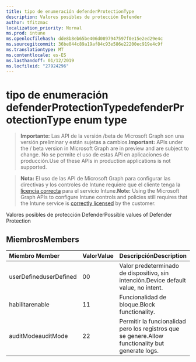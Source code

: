 ```yaml
---
title: tipo de enumeración defenderProtectionType
description: Valores posibles de protección Defender
author: tfitzmac
localization_priority: Normal
ms.prod: intune
ms.openlocfilehash: dde8b8eb65be406d0897947597f0e15e2ed29e4c
ms.sourcegitcommit: 36be044c89a19af84c93e586e22200ec919e4c9f
ms.translationtype: MT
ms.contentlocale: es-ES
ms.lasthandoff: 01/12/2019
ms.locfileid: "27924296"
---
```

# <a name="defenderprotectiontype-enum-type"></a><span data-ttu-id="9e8ab-103">tipo de enumeración defenderProtectionType</span><span class="sxs-lookup"><span data-stu-id="9e8ab-103">defenderProtectionType enum type</span></span>

> <span data-ttu-id="9e8ab-104">**Importante:** Las API de la versión /beta de Microsoft Graph son una versión preliminar y están sujetas a cambios.</span><span class="sxs-lookup"><span data-stu-id="9e8ab-104">**Important:** APIs under the / beta version in Microsoft Graph are in preview and are subject to change.</span></span> <span data-ttu-id="9e8ab-105">No se permite el uso de estas API en aplicaciones de producción.</span><span class="sxs-lookup"><span data-stu-id="9e8ab-105">Use of these APIs in production applications is not supported.</span></span>

> <span data-ttu-id="9e8ab-106">**Nota:** El uso de las API de Microsoft Graph para configurar las directivas y los controles de Intune requiere que el cliente tenga la [licencia correcta](https://go.microsoft.com/fwlink/?linkid=839381) para el servicio Intune.</span><span class="sxs-lookup"><span data-stu-id="9e8ab-106">**Note:** Using the Microsoft Graph APIs to configure Intune controls and policies still requires that the Intune service is [correctly licensed](https://go.microsoft.com/fwlink/?linkid=839381) by the customer.</span></span>

<span data-ttu-id="9e8ab-107">Valores posibles de protección Defender</span><span class="sxs-lookup"><span data-stu-id="9e8ab-107">Possible values of Defender Protection</span></span>
## <a name="members"></a><span data-ttu-id="9e8ab-108">Miembros</span><span class="sxs-lookup"><span data-stu-id="9e8ab-108">Members</span></span>
|<span data-ttu-id="9e8ab-109">Miembro	</span><span class="sxs-lookup"><span data-stu-id="9e8ab-109">Member</span></span>|<span data-ttu-id="9e8ab-110">Valor</span><span class="sxs-lookup"><span data-stu-id="9e8ab-110">Value</span></span>|<span data-ttu-id="9e8ab-111">Descripción</span><span class="sxs-lookup"><span data-stu-id="9e8ab-111">Description</span></span>|
|:---|:---|:---|
|<span data-ttu-id="9e8ab-112">userDefined</span><span class="sxs-lookup"><span data-stu-id="9e8ab-112">userDefined</span></span>|<span data-ttu-id="9e8ab-113">0</span><span class="sxs-lookup"><span data-stu-id="9e8ab-113">0</span></span>|<span data-ttu-id="9e8ab-114">Valor predeterminado de dispositivo, sin intención.</span><span class="sxs-lookup"><span data-stu-id="9e8ab-114">Device default value, no intent.</span></span>|
|<span data-ttu-id="9e8ab-115">habilitar</span><span class="sxs-lookup"><span data-stu-id="9e8ab-115">enable</span></span>|<span data-ttu-id="9e8ab-116">1</span><span class="sxs-lookup"><span data-stu-id="9e8ab-116">1</span></span>|<span data-ttu-id="9e8ab-117">Funcionalidad de bloque.</span><span class="sxs-lookup"><span data-stu-id="9e8ab-117">Block functionality.</span></span>|
|<span data-ttu-id="9e8ab-118">auditMode</span><span class="sxs-lookup"><span data-stu-id="9e8ab-118">auditMode</span></span>|<span data-ttu-id="9e8ab-119">2</span><span class="sxs-lookup"><span data-stu-id="9e8ab-119">2</span></span>|<span data-ttu-id="9e8ab-120">Permitir la funcionalidad pero los registros que se genere.</span><span class="sxs-lookup"><span data-stu-id="9e8ab-120">Allow functionality but generate logs.</span></span>|





